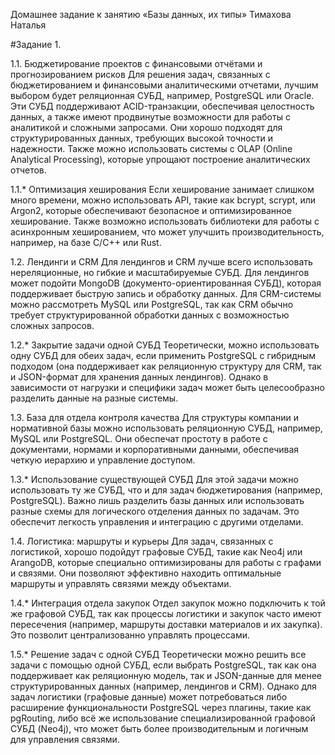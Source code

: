 Домашнее задание к занятию «Базы данных, их типы» Тимахова Наталья

#Задание 1.

1.1. Бюджетирование проектов с финансовыми отчётами и прогнозированием рисков
Для решения задач, связанных с бюджетированием и финансовыми аналитическими отчетами, лучшим выбором будет реляционная СУБД, например, PostgreSQL или Oracle. Эти СУБД поддерживают ACID-транзакции, обеспечивая целостность данных, а также имеют продвинутые возможности для работы с аналитикой и сложными запросами. Они хорошо подходят для структурированных данных, требующих высокой точности и надежности. Также можно использовать системы с OLAP (Online Analytical Processing), которые упрощают построение аналитических отчетов.

1.1.* Оптимизация хеширования
Если хеширование занимает слишком много времени, можно использовать API, такие как bcrypt, scrypt, или Argon2, которые обеспечивают безопасное и оптимизированное хеширование. Также возможно использовать библиотеки для работы с асинхронным хешированием, что может улучшить производительность, например, на базе C/C++ или Rust.

1.2. Лендинги и CRM
Для лендингов и CRM лучше всего использовать нереляционные, но гибкие и масштабируемые СУБД. Для лендингов может подойти MongoDB (документо-ориентированная СУБД), которая поддерживает быструю запись и обработку данных. Для CRM-системы можно рассмотреть MySQL или PostgreSQL, так как CRM обычно требует структурированной обработки данных с возможностью сложных запросов.

1.2.* Закрытие задачи одной СУБД
Теоретически, можно использовать одну СУБД для обеих задач, если применить PostgreSQL с гибридным подходом (она поддерживает как реляционную структуру для CRM, так и JSON-формат для хранения данных лендингов). Однако в зависимости от нагрузки и специфики задач может быть целесообразно разделить данные на разные системы.

1.3. База для отдела контроля качества
Для структуры компании и нормативной базы можно использовать реляционную СУБД, например, MySQL или PostgreSQL. Они обеспечат простоту в работе с документами, нормами и корпоративными данными, обеспечивая четкую иерархию и управление доступом.

1.3.* Использование существующей СУБД
Для этой задачи можно использовать ту же СУБД, что и для задач бюджетирования (например, PostgreSQL). Важно лишь разделить базы данных или использовать разные схемы для логического отделения данных по задачам. Это обеспечит легкость управления и интеграцию с другими отделами.

1.4. Логистика: маршруты и курьеры
Для задач, связанных с логистикой, хорошо подойдут графовые СУБД, такие как Neo4j или ArangoDB, которые специально оптимизированы для работы с графами и связями. Они позволяют эффективно находить оптимальные маршруты и управлять связями между объектами.

1.4.* Интеграция отдела закупок
Отдел закупок можно подключить к той же графовой СУБД, так как процессы логистики и закупок часто имеют пересечения (например, маршруты доставки материалов и их закупка). Это позволит централизованно управлять процессами.

1.5.* Решение задач с одной СУБД
Теоретически можно решить все задачи с помощью одной СУБД, если выбрать PostgreSQL, так как она поддерживает как реляционную модель, так и JSON-данные для менее структурированных данных (например, лендингов и CRM). Однако для задач логистики (графовые данные) может потребоваться либо расширение функциональности PostgreSQL через плагины, такие как pgRouting, либо всё же использование специализированной графовой СУБД (Neo4j), что может быть более производительным и логичным для управления связями.
